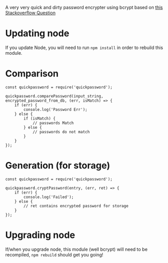 A very very quick and dirty password encrypter using bcrypt based on [this Stackoverflow Question](http://stackoverflow.com/questions/14015677/node-js-encryption-of-passwords)

# Updating node

If you update Node, you will need to run `npm install` in order to rebuild this module.

# Comparison

    const quickpassword = require('quickpassword');

    quickpassword.comparePassword(input_string, encrypted_password_from_db, (err, isMatch) => {
        if (err) {
            console.log('Password Err');
        } else {
            if (isMatch) {
                // passwords Match
            } else {
                // passwords do not match
            }
        }
    });

# Generation (for storage)

    const quickpassword = require('quickpassword');
    
    quickpassword.cryptPassword(entry, (err, ret) => {
        if (err) {
            console.log('Failed');
        } else {
            // ret contains encrypted password for storage
        }
    });

# Upgrading node

If/when you upgrade node, this module (well bcrypt) will need to be recompiled, `npm rebuild` should get you going!
